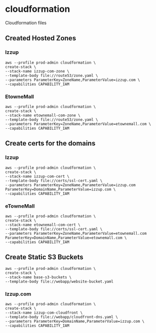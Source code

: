 # cloudformation
Cloudformation files

## Created Hosted Zones

### Izzup

```
aws --profile prod-admin cloudformation \
create-stack \
--stack-name izzup-com-zone \
--template-body file://route53/zone.yaml \
--parameters ParameterKey=ZoneName,ParameterValue=izzup.com \
--capabilities CAPABILITY_IAM
```

### EtowneMall

```
aws --profile prod-admin cloudformation \
create-stack \
--stack-name etownemall-com-zone \
--template-body file://route53/zone.yaml \
--parameters ParameterKey=ZoneName,ParameterValue=etownemall.com \
--capabilities CAPABILITY_IAM
```


## Create certs for the domains

### Izzup

```
aws --profile prod-admin cloudformation \
create-stack \
--stack-name izzup-com-cert \
--template-body file://certs/ssl-cert.yaml \
--parameters ParameterKey=ZoneName,ParameterValue=izzup.com ParameterKey=DomainName,ParameterValue=izzup.com \
--capabilities CAPABILITY_IAM
```

### eTowneMall

```
aws --profile prod-admin cloudformation \
create-stack \
--stack-name etownemall-com-cert \
--template-body file://certs/ssl-cert.yaml \
--parameters ParameterKey=ZoneName,ParameterValue=etownemall.com ParameterKey=DomainName,ParameterValue=etownemall.com \
--capabilities CAPABILITY_IAM
```

## Create Static S3 Buckets

```
aws --profile prod-admin cloudformation \
create-stack \
--stack-name base-s3-buckets \
--template-body file://webapp/website-bucket.yaml     
```

### Izzup.com

```
aws --profile prod-admin cloudformation \
create-stack \
--stack-name izzup-com-cloudfront \
--template-body file://webapp/cloudfront-dns.yaml \
--parameters ParameterKey=DomainName,ParameterValue=izzup.com \
--capabilities CAPABILITY_IAM
```